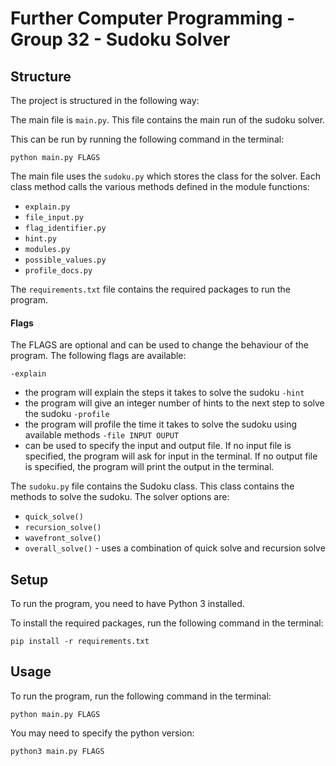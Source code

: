 # Further Computer Programming - Group 32 - Sudoku Solver

## Structure
The project is structured in the following way:

The main file is `main.py`. This file contains the main run of the sudoku solver.

This can be run by running the following command in the terminal:

```
python main.py FLAGS

```

The main file uses the `sudoku.py` which stores the class for the solver. Each class method calls the various methods defined in the module functions:
- `explain.py`
- `file_input.py`
- `flag_identifier.py`
- `hint.py`
- `modules.py`
- `possible_values.py`
- `profile_docs.py`


The `requirements.txt` file contains the required packages to run the program.



#### Flags
The FLAGS are optional and can be used to change the behaviour of the program. The following flags are available:

`-explain`
- the program will explain the steps it takes to solve the sudoku
`-hint`
- the program will give an integer number of hints to the next step to solve the sudoku
`-profile`
- the program will profile the time it takes to solve the sudoku using available methods
`-file INPUT OUPUT`
- can be used to specify the input and output file. If no input file is specified, the program will ask for input in the terminal. If no output file is specified, the program will print the output in the terminal.


The `sudoku.py` file contains the Sudoku class. This class contains the methods to solve the sudoku.
The solver options are:
- `quick_solve()`
- `recursion_solve()`
- `wavefront_solve()`
- `overall_solve()` - uses a combination of quick solve and recursion solve


## Setup
To run the program, you need to have Python 3 installed. 

To install the required packages, run the following command in the terminal:
```
pip install -r requirements.txt
```

## Usage

To run the program, run the following command in the terminal:
```
python main.py FLAGS
```
You may need to specify the python version:

```
python3 main.py FLAGS
```





